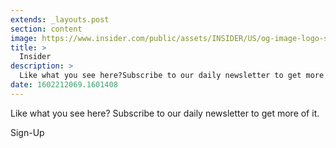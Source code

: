 ```yaml
--- 
extends: _layouts.post 
section: content 
image: https://www.insider.com/public/assets/INSIDER/US/og-image-logo-social.png 
title: > 
  Insider 
description: > 
  Like what you see here?Subscribe to our daily newsletter to get more of it. 
date: 1602212069.1601408 
--- 
```

Like what you see here? Subscribe to our daily newsletter to get more of it.

Sign-Up